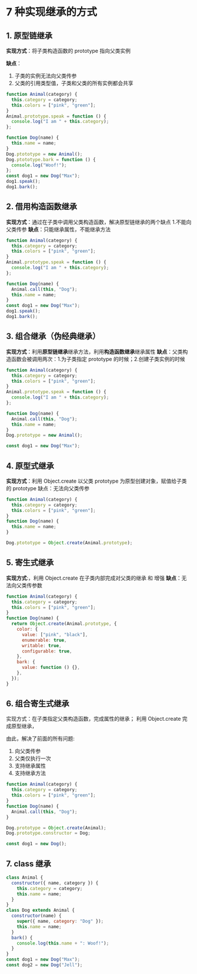 # 7 种实现继承的方式

## 1. 原型链继承

**实现方式**：将子类构造函数的 prototype 指向父类实例

**缺点**：

1. 子类的实例无法向父类传参
2. 父类的引用类型值，子类和父类的所有实例都会共享

```js
function Animal(category) {
  this.category = category;
  this.colors = ["pink", "green"];
}
Animal.prototype.speak = function () {
  console.log("I am " + this.category);
};

function Dog(name) {
  this.name = name;
}
Dog.ptototype = new Animal();
Dog.ptototype.bark = function () {
  console.log("Woof!");
};
const dog1 = new Dog("Max");
dog1.speak();
dog1.bark();
```

## 2. 借用构造函数继承

**实现方式**：通过在子类中调用父类构造函数，解决原型链继承的两个缺点 1.不能向父类传参
**缺点**：只能继承属性，不能继承方法

```js
function Animal(category) {
  this.category = category;
  this.colors = ["pink", "green"];
}
Animal.prototype.speak = function () {
  console.log("I am " + this.category);
};

function Dog(name) {
  Animal.call(this, "Dog");
  this.name = name;
}
const dog1 = new Dog("Max");
dog1.speak();
dog1.bark();
```

## 3. 组合继承（伪经典继承）

**实现方式**：利用**原型链继承**继承方法，利用**构造函数继承**继承属性
**缺点**：父类构造函数会被调用两次：1.为子类指定 prototype 的时候；2.创建子类实例的时候

```js
function Animal(category) {
  this.category = category;
  this.colors = ["pink", "green"];
}
Animal.prototype.speak = function () {
  console.log("I am " + this.category);
};

function Dog(name) {
  Animal.call(this, "Dog");
  this.name = name;
}
Dog.prototype = new Animal();

const dog1 = new Dog("Max");
```

## 4. 原型式继承

**实现方式**：利用 Object.create 以父类 prototype 为原型创建对象，赋值给子类的 prototype
缺点：无法向父类传参

```js
function Animal(category) {
  this.category = category;
  this.colors = ["pink", "green"];
}
function Dog(name) {
  this.name = name;
}

Dog.ptototype = Object.create(Animal.prototype);
```

## 5. 寄生式继承

**实现方式**:，利用 Object.create 在子类内部完成对父类的继承 和 增强
**缺点**：无法向父类传参数

```js
function Animal(category) {
  this.category = category;
  this.colors = ["pink", "green"];
}
function Dog(name) {
  return Object.create(Animal.prototype, {
    color: {
      value: ["pink", "black"],
      enumerable: true,
      writable: true,
      configurable: true,
    },
    bark: {
      value: function () {},
    },
  });
}
```

## 6. 组合寄生式继承

实现方式：在子类指定父类构造函数，完成属性的继承； 利用 Object.create 完成原型继承，

由此，解决了前面的所有问题:

1. 向父类传参
2. 父类仅执行一次
3. 支持继承属性
4. 支持继承方法

```js
function Animal(category) {
  this.category = category;
  this.colors = ["pink", "green"];
}
function Dog(name) {
  Animal.call(this, "Dog");
}

Dog.prototype = Object.create(Animal);
Dog.prototype.constructor = Dog;

const dog1 = new Dog();
```

## 7. class 继承

```js
class Animal {
  constructor({ name, category }) {
    this.category = category;
    this.name = name;
  }
}
class Dog extends Animal {
  constructor(name) {
    super({ name, category: "Dog" });
    this.name = name;
  }
  bark() {
    console.log(this.name + ": Woof!");
  }
}
const dog1 = new Dog("Max");
const dog2 = new Dog("Jell");
```
